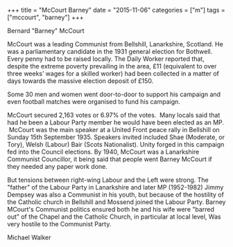 +++
title = "McCourt Barney"
date = "2015-11-06"
categories = ["m"]
tags = ["mccourt", "barney"]
+++

Bernard "Barney" McCourt

McCourt was a leading Communist from Bellshill, Lanarkshire, Scotland. He was a parliamentary candidate in the 1931 general election for Bothwell. Every penny had to be raised locally. The Daily Worker reported that, despite the extreme poverty prevailing in the area, £11 (equivalent to over three weeks’ wages for a skilled worker) had been collected in a matter of days towards the massive election deposit of £150. 

Some 30 men and women went door-to-door to support his campaign and even football matches were organised to fund his campaign.

McCourt secured 2,163 votes or 6.97% of the votes.  Many locals said that had he been a Labour Party member he would have been elected as an MP.  McCourt was the main speaker at a United Front peace rally in Bellshill on Sunday 15th September 1935. Speakers invited included Shae (Moderate, or Tory), Welsh (Labour) Bair (Scots Nationalist). Unity forged in this campaign fed into the Council elections. By 1940, McCourt was a Lanarkshire Communist Councillor, it being said that people went Barney McCourt if they needed any paper work done.

But tensions between right-wing Labour and the Left were strong. The "father" of the Labour Party in Lanarkshire and later MP (1952-1982) Jimmy Dempsey was also a Communist in his youth, but because of the hostility of the Catholic church in Bellshill and Mossend joined the Labour Party. Barney MCourt's Communist politics ensured both he and his wife were "barred out" of the Chapel and the Catholic Church, in particular at local level, Was very hostile to the Communist Party.

Michael Walker
